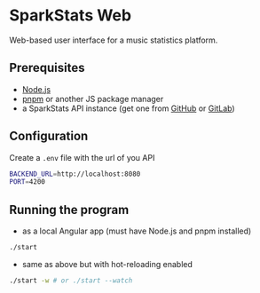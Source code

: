 # SparkStats Web

Web-based user interface for a music statistics platform.

## Prerequisites

- [Node.js](https://nodejs.org/en/download/package-manager)
- [pnpm](https://pnpm.io/installation) or another JS package manager
- a SparkStats API instance (get one from [GitHub](https://github.com/m1841/sparkstats-api) or [GitLab](https://gitlab.com/mihai_muresan/sparkstats-api))

## Configuration

Create a `.env` file with the url of you API

```bash
BACKEND_URL=http://localhost:8080
PORT=4200
```

## Running the program

- as a local Angular app (must have Node.js and pnpm installed)

```bash
./start
```

- same as above but with hot-reloading enabled

```bash
./start -w # or ./start --watch
```

